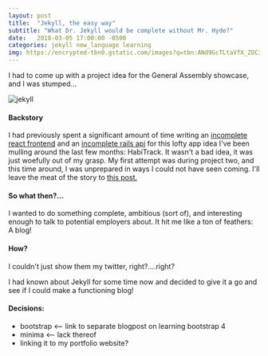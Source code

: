 ```yaml
---
layout: post
title:  "Jekyll, the easy way"
subtitle: "What Dr. Jekyll would be complete without Mr. Hyde?"
date:   2018-03-05 17:00:00 -0500
categories: jekyll new_language learning
img: https://encrypted-tbn0.gstatic.com/images?q=tbn:ANd9GcTLtaVfX_ZOC3go_Iu9ByQKFFd6hPjNWZzns8drogrhmAVbEdlC
---
```


I had to come up with a project idea for the General Assembly showcase, and I was stumped...

![jekyll]({{page.img}})


#### Backstory

I had previously spent a significant amount of time writing an [incomplete react frontend](https://github.com/zbauer91/habitrack-react) and an [incomplete rails api](https://github.com/zbauer91/habitrack) for this lofty app idea I've been mulling around the last few months: HabiTrack. It wasn't a bad idea, it was just woefully out of my grasp. My first attempt was during project two, and this time around, I was unprepared in ways I could not have seen coming. I'll leave the meat of the story to [this post.](#)

#### So what then?...
I wanted to do something complete, ambitious (sort of), and interesting enough to talk to potential employers about. It hit me like a ton of feathers: A blog!

#### How?

I couldn't just show them my twitter, right?....right?

I had known about Jekyll for some time now and decided to give it a go and see if I could make a functioning blog!

#### Decisions:

* bootstrap <-- link to separate blogpost on learning bootstrap 4
* minima <-- lack thereof
* linking it to my portfolio website?



